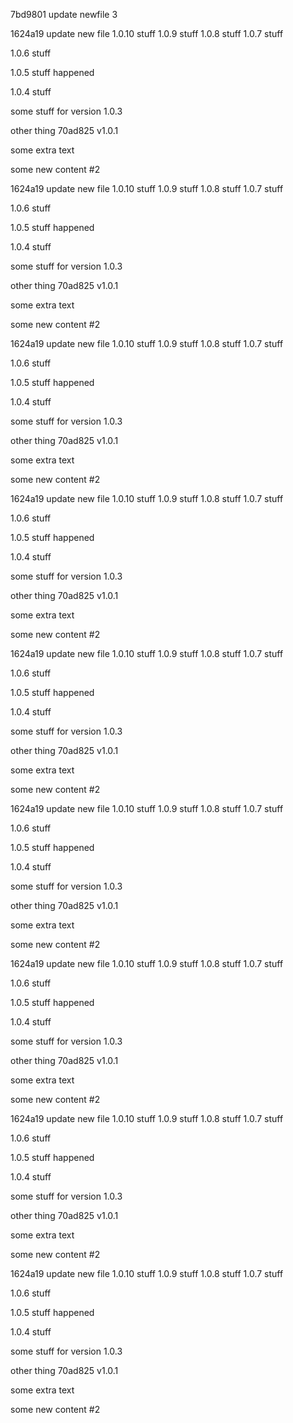 7bd9801 update newfile 3






1624a19 update new file
1.0.10 stuff
1.0.9 stuff
1.0.8 stuff
1.0.7 stuff

1.0.6 stuff



1.0.5 stuff happened



1.0.4 stuff


some stuff for version 1.0.3

other thing
70ad825 v1.0.1


some extra text




some new content #2

1624a19 update new file
1.0.10 stuff
1.0.9 stuff
1.0.8 stuff
1.0.7 stuff

1.0.6 stuff



1.0.5 stuff happened



1.0.4 stuff


some stuff for version 1.0.3

other thing
70ad825 v1.0.1


some extra text




some new content #2




1624a19 update new file
1.0.10 stuff
1.0.9 stuff
1.0.8 stuff
1.0.7 stuff

1.0.6 stuff



1.0.5 stuff happened



1.0.4 stuff


some stuff for version 1.0.3

other thing
70ad825 v1.0.1


some extra text




some new content #2




1624a19 update new file
1.0.10 stuff
1.0.9 stuff
1.0.8 stuff
1.0.7 stuff

1.0.6 stuff



1.0.5 stuff happened



1.0.4 stuff


some stuff for version 1.0.3

other thing
70ad825 v1.0.1


some extra text




some new content #2

1624a19 update new file
1.0.10 stuff
1.0.9 stuff
1.0.8 stuff
1.0.7 stuff

1.0.6 stuff



1.0.5 stuff happened



1.0.4 stuff


some stuff for version 1.0.3

other thing
70ad825 v1.0.1


some extra text




some new content #2




1624a19 update new file
1.0.10 stuff
1.0.9 stuff
1.0.8 stuff
1.0.7 stuff

1.0.6 stuff



1.0.5 stuff happened



1.0.4 stuff


some stuff for version 1.0.3

other thing
70ad825 v1.0.1


some extra text




some new content #2







1624a19 update new file
1.0.10 stuff
1.0.9 stuff
1.0.8 stuff
1.0.7 stuff

1.0.6 stuff



1.0.5 stuff happened



1.0.4 stuff


some stuff for version 1.0.3

other thing
70ad825 v1.0.1


some extra text




some new content #2

1624a19 update new file
1.0.10 stuff
1.0.9 stuff
1.0.8 stuff
1.0.7 stuff

1.0.6 stuff



1.0.5 stuff happened



1.0.4 stuff


some stuff for version 1.0.3

other thing
70ad825 v1.0.1


some extra text




some new content #2




1624a19 update new file
1.0.10 stuff
1.0.9 stuff
1.0.8 stuff
1.0.7 stuff

1.0.6 stuff



1.0.5 stuff happened



1.0.4 stuff


some stuff for version 1.0.3

other thing
70ad825 v1.0.1


some extra text




some new content #2

